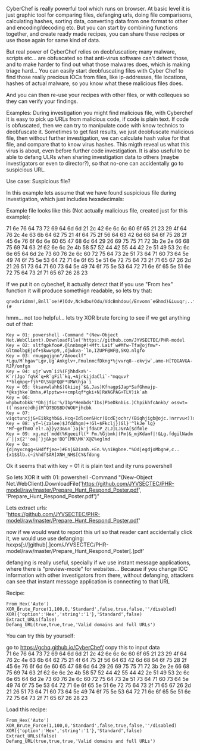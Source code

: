 CyberChef is really powerful tool which runs on browser.
At basic level it is just graphic tool for comparing files, defanging urls, doing file comparisons, calculating hashes, sorting data, converting data from one format to other and encoding/decoding etc.
But you can start by combining functions together, and create ready made recipes, you can share these recipes or use those again for same kind of data.

 

 

 

But real power of CyberChef relies on deobfuscation; many malware, scripts etc... are obfuscated so that anti-virus software can't detect those, and to make harder to find out what those malwares does, which is making triage hard... You can easily start deobfuscating files with Cyber Chef to find those really precious IOCs from files, like ip-addresses, file locations, hashes of actual malware, so you know what these malicious files does.

 

 
And you can then re-use your recipes with other files, or with colleques so they can verify your findings.

 


Examples:
During investigation you might find malicious file, with Cyberchef it is easy to pick up URLs from malicious code, if code is plain text.
If code is obfuscated, then we can try to manipulate code with know technics to deobfuscate it. 
Sometimes to get fast results, we just deobfuscate malicious file, then without further investigation, we can calculate hash value for that file, and compare that to know virus hashes. This migth reveal us what this virus is about, even before further code investigation.
It is also useful to be able to defang ULRs when sharing investigation data to others (maybe investigators or even to director?), so that no-one can accidentally go to suspicious URL.
 





Use case: Suspicious file?

In this example lets assume that we have found suspicious file during investigation, which just includes hexadecimals:

 


Example file looks like this (Not actually malicious file, created just for this example):   

  71 6e 76 64 73 72 69 64 6d 6d 21 2c 42 6e 6c 6c 60 6f 65 21 23 29 4f 64 76 2c 4e 63 6b 64 62 75 21 4f 64 75 2f 56 64 63 42 6d 68 64 6f 75 28 2f 45 6e 76 6f 6d 6e 60 65 47 68 6d 64 29 26 69 75 75 71 72 3b 2e 2e 66 68 75 69 74 63 2f 62 6e 6c 2e 4b 58 57 52 44 42 55 44 42 2e 51 49 53 2c 6c 6e 65 64 6d 2e 73 60 76 2e 6c 60 72 75 64 73 2e 51 73 64 71 60 73 64 5e 49 74 6f 75 5e 53 64 72 71 6e 6f 65 5e 51 6e 72 75 64 73 2f 71 65 67 26 2d 21 26 51 73 64 71 60 73 64 5e 49 74 6f 75 5e 53 64 72 71 6e 6f 65 5e 51 6e 72 75 64 73 2f 71 65 67 26 28 23 
 

If we put it on cybechef, it actually detect that if you use "From hex" function it will produce somethign readable, so lets try that:  
```
qnvdsridmm!,Bnll`oe!#)Odv,Nckdbu!Odu/VdcBmhdou(/Envomn`eGhmd)&iuuqr;..fhuitc/bnl.KXWRDBUDB.QIS,lnedm.s`v.l`ruds.Qsdq`sd^Itou^Sdrqnoe^Qnruds/qeg&-!&Qsdq`sd^Itou^Sdrqnoe^Qnruds/qeg&(#
```

 

hmm... not too helpful... lets try XOR brute forcing to see if we get anything out of that:  
```
Key = 01: powershell -Command "(New-Object Net.WebClient).DownloadFile('https://github.com/JYVSECTEC/PHR-model
Key = 02: sltfqpkfoo#.@lnnbmg#!+Mft.Laif`w#Mfw-Tfa@ojfmw*-GltmolbgEjof+$kwwsp9,,djwkva-`ln,IZUPF@WF@,SKQ.nlgfo
Key = 03: rmugpqjgnn"/Amooclf" *Lgu/M`hgav"Lgv,Ug`Ankglv+,FmulnmcfDkng*%jvvrq8--ekvjw`,amo-H[TQGAVGA-RJP/omfgn
Key = 04: ujr`wvm`ii%(Fjhhdka%'-K`r(Jgo`fq%K`q+R`gFil`kq,+AjrkijdaCli`-"mqquv?**blqmpg+fjh*O\SV@FQ@F*UMW(hja`i
Key = 05: tksavwlahh$)Gkiiej`$&,Jas)Kfnagp$Jap*SafGhmajp-*@ksjhke`Bmha,#lpptw>++cmplqf*gki+N]RWAGPAG+TLV)ik`ah
Key = 06: whpbutobkk'*Dhjjfic'%/Ibp*Hembds'Ibs)PbeDknbis.)ChpikhfcAnkb/ osswt=((`nsore)dhj(M^QTBDSBD(WOU*jhcbk
Key = 07: viqctuncjj&+Eikkghb&$.Hcq+Idlcer&Hcr(QcdEjochr/(Biqhjigb@ojc.!nrrvu<))aornsd(eik)L_PUCERCE)VNT+kibcj
Key = 08: yf~l{zalee)$Jfddhgm)+!Gl~$Fkclj})Gl}'^lkJe`lg} 'Mf~gefhmO`el!.a}}yz3&&n`}a|k'jfd&CP_ZLJ]LJ&YA[$dfmle
Key = 09: xg.mz{`mdd(%Kgeeifl(* Fm.%Gjbmk|(Fm|&_mjKdamf|!&Lg.fdgilNadm /`||x{2''oa|`}j&kge'BQ^[MK\MK'X@Z%eglmd
Key = 0a: {d|nyxcngg+&Hdffjeo+)#En|&Dianh.+En.%\niHgbne."%Od|egdjoMbgn#,c..{x1$$lb.c~i%hdf$AR]XNH_NH$[CY&fdong
```

 

Ok it seems that with key = 01 it is plain text and ity runs powershell

 

So lets XOR it with 01:
powershell -Command "(New-Object Net.WebClient).DownloadFile('https://github.com/JYVSECTEC/PHR-model/raw/master/Prepare_Hunt_Respond_Poster.pdf', 'Prepare_Hunt_Respond_Poster.pdf')"

 

Lets extract urls:   
'https://github.com/JYVSECTEC/PHR-model/raw/master/Prepare_Hunt_Respond_Poster.pdf'

 

now if we would want to report this url so that reader cant accidentally click it, we would use use defanging:  
hxxps[://]github[.]com/JYVSECTEC/PHR-model/raw/master/Prepare_Hunt_Respond_Poster[.]pdf'

 

defanging is really useful, specially if we use instant message applications, where there is "preview-mode" for websites... Because if you change IOC information with other investigators from there, without defanging, attackers can see that instant message application is connecting to that URL 

 

Recipe: 
```  
From_Hex('Auto')
XOR_Brute_Force(1,100,0,'Standard',false,true,false,''/disabled)
XOR({'option':'Hex','string':'1'},'Standard',false)
Extract_URLs(false)
Defang_URL(true,true,true,'Valid domains and full URLs')
``` 
You can try this by yourself:



	
go to https://gchq.github.io/CyberChef/
	copy this to input data  
	71 6e 76 64 73 72 69 64 6d 6d 21 2c 42 6e 6c 6c 60 6f 65 21 23 29 4f 64 76 2c 4e 63 6b 64 62 75 21 4f 64 75 2f 56 64 63 42 6d 68 64 6f 75 28 2f 45 6e 76 6f 6d 6e 60 65 47 68 6d 64 29 26 69 75 75 71 72 3b 2e 2e 66 68 75 69 74 63 2f 62 6e 6c 2e 4b 58 57 52 44 42 55 44 42 2e 51 49 53 2c 6c 6e 65 64 6d 2e 73 60 76 2e 6c 60 72 75 64 73 2e 51 73 64 71 60 73 64 5e 49 74 6f 75 5e 53 64 72 71 6e 6f 65 5e 51 6e 72 75 64 73 2f 71 65 67 26 2d 21 26 51 73 64 71 60 73 64 5e 49 74 6f 75 5e 53 64 72 71 6e 6f 65 5e 51 6e 72 75 64 73 2f 71 65 67 26 28 23  
	
Load this recipe:
```
From_Hex('Auto')
XOR_Brute_Force(1,100,0,'Standard',false,true,false,''/disabled)
XOR({'option':'Hex','string':'1'},'Standard',false)
Extract_URLs(false)
Defang_URL(true,true,true,'Valid domains and full URLs')
```
